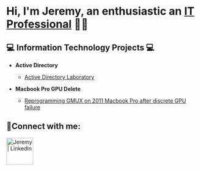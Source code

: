 <h1>Hi, I'm Jeremy, an enthusiastic an <a href="https://linkedin.com/in/jeremyhilltech">IT Professional</a> 👨‍💻</h1>

<h2>💻 Information Technology Projects 💻</h2>

- <b>Active Directory</b>
  - [Active Directory Laboratory](https://github.com/jeremyhilltech/Active-Directory-Laboratory)

- <b>Macbook Pro GPU Delete</b>
  - [Reprogramming GMUX on 2011 Macbook Pro after discrete GPU failure](https://www.youtube.com/watch?v=v_IpS5hIQCA)

<h2>🤳Connect with me:</h2>

[<img align="left" alt="Jeremy | LinkedIn" width="70px" src="https://i.imgur.com/RIefvk9.png" />][linkedin]

[linkedin]: https://linkedin.com/in/jeremyhilltech

